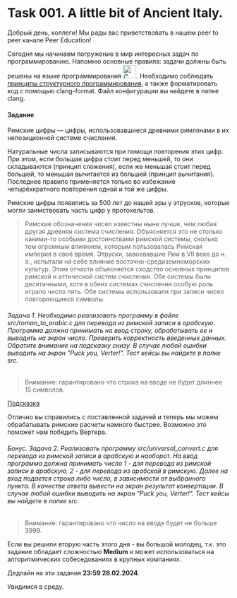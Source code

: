 # Task 001. A little bit of Ancient Italy.
Добрый день, коллеги! Мы рады вас приветствовать в нашем peer to peer канале Peer Education!

Сегодня мы начинаем погружение в мир интересных задач по программированию. Напомню основные правила: задачи должны быть решены на языке программирования <image src="images/c-original.svg" alt="C" width=30px>. Необходимо соблюдать [принципы структурного программирования](https://ru.wikipedia.org/wiki/%D0%A1%D1%82%D1%80%D1%83%D0%BA%D1%82%D1%83%D1%80%D0%BD%D0%BE%D0%B5_%D0%BF%D1%80%D0%BE%D0%B3%D1%80%D0%B0%D0%BC%D0%BC%D0%B8%D1%80%D0%BE%D0%B2%D0%B0%D0%BD%D0%B8%D0%B5#%D0%9F%D1%80%D0%B8%D0%BD%D1%86%D0%B8%D0%BF%D1%8B_%D1%81%D1%82%D1%80%D1%83%D0%BA%D1%82%D1%83%D1%80%D0%BD%D0%BE%D0%B3%D0%BE_%D0%BF%D1%80%D0%BE%D0%B3%D1%80%D0%B0%D0%BC%D0%BC%D0%B8%D1%80%D0%BE%D0%B2%D0%B0%D0%BD%D0%B8%D1%8F"), а также форматировать код с помощью clang-format. Файл конфигурации вы найдете в папке clang.

#### Задание
Римские цифры — цифры, использовавшиеся древними римлянами в их непозиционной системе счисления.

Натуральные числа записываются при помощи повторения этих цифр. При этом, если большая цифра стоит перед меньшей, то они складываются (принцип сложения), если же меньшая стоит перед большей, то меньшая вычитается из большей (принцип вычитания). Последнее правило применяется только во избежание четырёхкратного повторения одной и той же цифры.

Римские цифры появились за 500 лет до нашей эры у этрусков, которые могли заимствовать часть цифр у протокельтов.

>Римские обозначения чисел известны ныне лучше, чем любая другая древняя система счисления. Объясняется это не столько какими-то особыми достоинствами римской системы, сколько тем огромным влиянием, которым пользовалась Римская империя в своё время. Этруски, завоевавшие Рим в VII веке до н. э., испытали на себе влияние восточно-средиземноморских культур. Этим отчасти объясняется сходство основных принципов римской и аттической систем счисления. Обе системы были десятичными, хотя в обеих системах счисления особую роль играло число пять. Обе системы использовали при записи чисел повторяющиеся символы.

###### Задача 1. Необходимо реализовать программу в файле src/roman_to_arabic.c для перевода из римской записи в арабскую. Программа должна принимать на ввод строку, обрабатывать ее и выводить на экран число. Проверить корректность введенных данных. Обратите внимание на подсказку снизу. В случае любой ошибки выводить на экран "Puck you, Verter!". Тест кейсы вы найдете в папке src.

> Внимание: гарантировано что строка на вводе не будет длиннее 15 символов.

[Подсказка](http://mech.math.msu.su/~shvetz/54/inf/perl-examples/PerlExamples_RomanNumerals_Ideas.xhtml)

Отлично вы справились с поставленной задачей и теперь мы можем обрабатывать римские расчеты намного быстрее. Возможно это поможет нам победить Вертера.

###### Бонус. Задача 2. Реализовать программу src/universal_convert.c для перевода из римской записи в арабскую и наоборот. На ввод программа должна принимать число 1 - для перевода из римской записи в арабскую, 2 - для перевода из арабской в римскую. Далее на вход подается строка либо число, в зависимости от выбранного пункта. В качестве ответа вывести на экран результат конвертации. В случае любой ошибки выводить на экран "Puck you, Verter!". Тест кейсы вы найдете в папке src.

> Внимание: гарантировано что число на вводе будет не больше 3999.

Если вы решили вторую часть этого дня - вы большой молодец, т.к. это задание обладает сложностью **Medium** и может использоваться на алгоритмических собеседованиях в крупных компаниях.

Дедлайн на эти задания **23:59 28.02.2024**.

Увидимся в среду.
